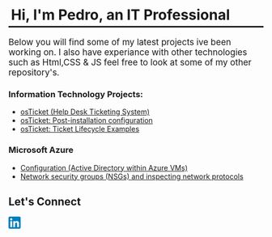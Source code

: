 <!DOCTYPE html>
<html lang="en">
<head>
    <meta charset="UTF-8">
    <meta name="viewport" content="width=device-width, initial-scale=1.0">
</head>
<body>
    
<h1 style="border-bottom: 3px solid;padding:5px 5px "> Hi, I'm Pedro, an IT Professional </h1>
<p style=" font-size:17px;"> Below you will find some of my latest projects ive been working on. I also have experiance with other technologies <br> such as Html,CSS & JS feel free to look at some of my
other repository's. </p>
<h3> Information Technology Projects: </h3>
<ul> <!---  come back and add links -->
 <a href="">   <li>osTicket (Help Desk Ticketing System) </li> </a>
 <a href="">   <li>osTicket: Post-installation configuration</li> </a>
 <a href="">   <li>osTicket: Ticket Lifecycle Examples </li> </a>
</ul>

<h3> Microsoft Azure </h3>
<ul>
  <a href="https://github.com/Pedro-Zarate/Config-Azure">  <li> 
        Configuration (Active Directory within Azure VMs)
    </li> </a>
   <a href=""> <li>
        Network security groups (NSGs) and inspecting network protocols 
    </li> </a>
</ul>

<h2> Let's Connect </h2> 
<a href="https://www.linkedin.com/in/pedro-z-dominguez/"> 
<img src="/LinkedIn_icon.svg" alt="LinkedIn_icon" width="24px" height="24px">
</a>
<br> </br>
    
</body>
</html>
